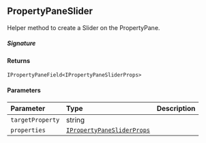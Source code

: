 ## PropertyPaneSlider

Helper method to create a Slider on the PropertyPane.

##### Signature

#### Returns
`IPropertyPaneField<IPropertyPaneSliderProps>`

#### Parameters


| Parameter	   | Type    | Description |
|:-------------|:---------------|:------------|
| `targetProperty`    | string |  |
| `properties`    | [`IPropertyPaneSliderProps`](IPropertyPaneSliderProps.md) |  |

